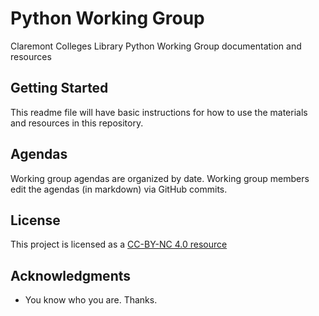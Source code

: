 # Python Working Group
Claremont Colleges Library Python Working Group documentation and resources

## Getting Started

This readme file will have basic instructions for how to use the materials and resources in this repository.

## Agendas

Working group agendas are organized by date. Working group members edit the agendas (in markdown) via GitHub commits.

## License

This project is licensed as a [CC-BY-NC 4.0 resource](https://creativecommons.org/licenses/by-nc/4.0/)

## Acknowledgments

* You know who you are. Thanks.
